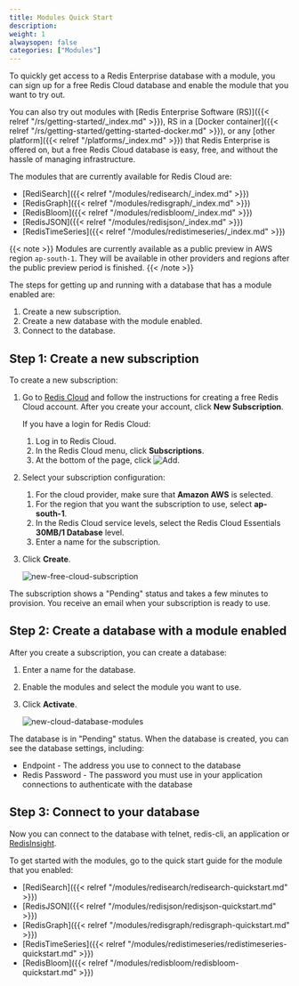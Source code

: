 ```yaml
---
title: Modules Quick Start
description:
weight: 1
alwaysopen: false
categories: ["Modules"]
---
```

To quickly get access to a Redis Enterprise database with a module,
you can sign up for a free Redis Cloud database and enable the module that you want to try out.

You can also try out modules with [Redis Enterprise Software (RS)]({{< relref "/rs/getting-started/_index.md" >}}), RS in a [Docker container]({{< relref "/rs/getting-started/getting-started-docker.md" >}}), or any [other platform]({{< relref "/platforms/_index.md" >}}) that Redis Enterprise is offered on,
but a free Redis Cloud database is easy, free, and without the hassle of managing infrastructure.

The modules that are currently available for Redis Cloud are:

- [RediSearch]({{< relref "/modules/redisearch/_index.md" >}})
- [RedisGraph]({{< relref "/modules/redisgraph/_index.md" >}})
- [RedisBloom]({{< relref "/modules/redisbloom/_index.md" >}})
- [RedisJSON]({{< relref "/modules/redisjson/_index.md" >}})
- [RedisTimeSeries]({{< relref "/modules/redistimeseries/_index.md" >}})

{{< note >}}
Modules are currently available as a public preview in AWS region `ap-south-1`.
They will be available in other providers and regions after the public preview period is finished.
{{< /note >}}

The steps for getting up and running with a database that has a module enabled are:

1. Create a new subscription.
1. Create a new database with the module enabled.
1. Connect to the database.

## Step 1: Create a new subscription

To create a new subscription:

1. Go to [Redis Cloud](http://app.redislabs.com) and follow the instructions for creating a free Redis Cloud account.
    After you create your account, click **New Subscription**.

    If you have a login for Redis Cloud:

    1. Log in to Redis Cloud.
    1. In the Redis Cloud menu, click **Subscriptions**.
    1. At the bottom of the page, click ![Add](/images/rs/icon_add.png#no-click "Add").
1. Select your subscription configuration:
    1. For the cloud provider, make sure that **Amazon AWS** is selected.
    <!-- , **Microsoft Azure**, **Google Cloud Platform** -->
    1. For the region that you want the subscription to use, select **ap-south-1**.
    1. In the Redis Cloud service levels, select the Redis Cloud Essentials **30MB/1 Database** level.
    1. Enter a name for the subscription.
1. Click **Create**.

    ![new-free-cloud-subscription](/images/rc/new-free-cloud-subscription.png)

The subscription shows a "Pending" status and takes a few minutes to provision.
You receive an email when your subscription is ready to use.

## Step 2: Create a database with a module enabled

After you create a subscription, you can create a database:

1. Enter a name for the database.
1. Enable the modules and select the module you want to use.
1. Click **Activate**.

    ![new-cloud-database-modules](/images/rc/new-cloud-database-modules.png)

The database is in "Pending" status.
When the database is created, you can see the database settings, including:

- Endpoint - The address you use to connect to the database
- Redis Password - The password you must use in your application connections to authenticate with the database

## Step 3: Connect to your database

Now you can connect to the database with telnet, redis-cli, an application or [RedisInsight](https://redislabs.com/redisinsight/).

To get started with the modules, go to the quick start guide for the module that you enabled:

- [RediSearch]({{< relref "/modules/redisearch/redisearch-quickstart.md" >}})
- [RedisJSON]({{< relref "/modules/redisjson/redisjson-quickstart.md" >}})
- [RedisGraph]({{< relref "/modules/redisgraph/redisgraph-quickstart.md" >}})
- [RedisTimeSeries]({{< relref "/modules/redistimeseries/redistimeseries-quickstart.md" >}})
- [RedisBloom]({{< relref "/modules/redisbloom/redisbloom-quickstart.md" >}})
